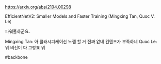 https://arxiv.org/abs/2104.00298

EfficientNetV2: Smaller Models and Faster Training (Mingxing Tan, Quoc V. Le)

파워풀하군요.

Mingxing Tan: 아 클래시피케이션 노잼 할 거 진짜 없네 컨텐츠가 부족하네
Quoc Le: 뭐 비전이 다 그렇죠 뭐

#backbone
